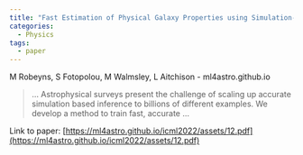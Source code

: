 ```yaml
---
title: "Fast Estimation of Physical Galaxy Properties using Simulation-Based Inference"
categories:
  - Physics
tags:
  - paper
---
```

M Robeyns, S Fotopolou, M Walmsley, L Aitchison - ml4astro.github.io

>… Astrophysical surveys present the challenge of scaling up accurate simulation based inference to billions of different examples. We develop a method to train fast, accurate …

Link to paper: [https://ml4astro.github.io/icml2022/assets/12.pdf](https://ml4astro.github.io/icml2022/assets/12.pdf)
